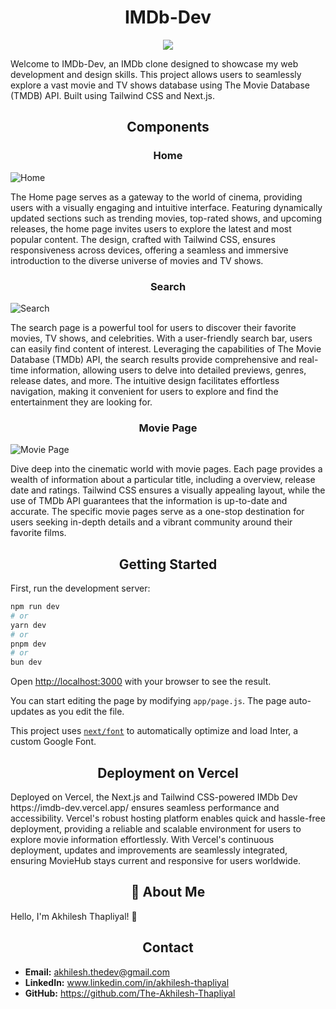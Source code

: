 
<h1 align="center">IMDb-Dev</h1>

<p align="center">
<img src="http://drive.google.com/uc?export=view&id=1VuI1TV-HrcAdH4UOnjM4mhFViR6ek0HB">
</p>

Welcome to IMDb-Dev, an IMDb clone designed to showcase my web development and design skills. This project allows users to seamlessly explore a vast movie and TV shows database using The Movie Database (TMDB) API. Built using Tailwind CSS and Next.js.


<h2 align="center">Components</h2>

<h3 align="center">Home</h3>

![Home](http://drive.google.com/uc?export=view&id=1TOxUJEj20VhJ53r1FxOZRUbh2rFXvCa9)

The Home page serves as a gateway to the world of cinema, providing users with a visually engaging and intuitive interface. Featuring dynamically updated sections such as trending movies, top-rated shows, and upcoming releases, the home page invites users to explore the latest and most popular content. The design, crafted with Tailwind CSS, ensures responsiveness across devices, offering a seamless and immersive introduction to the diverse universe of movies and TV shows.

<h3 align="center">Search</h3>

![Search](http://drive.google.com/uc?export=view&id=15hUrayyB6IjcLbuIspca5jWHCOaU_lqr)
    
The search page is a powerful tool for users to discover their favorite movies, TV shows, and celebrities. With a user-friendly search bar, users can easily find content of interest. Leveraging the capabilities of The Movie Database (TMDb) API, the search results provide comprehensive and real-time information, allowing users to delve into detailed previews, genres, release dates, and more. The intuitive design facilitates effortless navigation, making it convenient for users to explore and find the entertainment they are looking for.

<h3 align="center">Movie Page</h3>


![Movie Page](http://drive.google.com/uc?export=view&id=1oMwpd-AZXG0prBIHFVmGoCBvWgRVhbdc)

Dive deep into the cinematic world with movie pages. Each page provides a wealth of information about a particular title, including a overview, release date and ratings. Tailwind CSS ensures a visually appealing layout, while the use of TMDb API guarantees that the information is up-to-date and accurate. The specific movie pages serve as a one-stop destination for users seeking in-depth details and a vibrant community around their favorite films.


<h2 align="center">Getting Started</h2>
First, run the development server:

```bash
npm run dev
# or
yarn dev
# or
pnpm dev
# or
bun dev
```

Open [http://localhost:3000](http://localhost:3000) with your browser to see the result.

You can start editing the page by modifying `app/page.js`. The page auto-updates as you edit the file.

This project uses [`next/font`](https://nextjs.org/docs/basic-features/font-optimization) to automatically optimize and load Inter, a custom Google Font.


<h2 align="center">Deployment on Vercel</h2>
Deployed on Vercel, the Next.js and Tailwind CSS-powered IMDb Dev https://imdb-dev.vercel.app/ ensures seamless performance and accessibility. Vercel's robust hosting platform enables quick and hassle-free deployment, providing a reliable and scalable environment for users to explore movie information effortlessly. With Vercel's continuous deployment, updates and improvements are seamlessly integrated, ensuring MovieHub stays current and responsive for users worldwide.

<h2 align="center">🚀 About Me</h2>

Hello, I'm Akhilesh Thapliyal! 👋
<h2 align="center">Contact</h2>

- **Email:** akhilesh.thedev@gmail.com
- **LinkedIn:** www.linkedin.com/in/akhilesh-thapliyal
- **GitHub:** https://github.com/The-Akhilesh-Thapliyal

